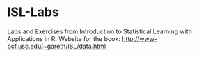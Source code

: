 # ISL-Labs
Labs and Exercises from Introduction to Statistical Learning with Applications in R.
Website for the book: http://www-bcf.usc.edu/~gareth/ISL/data.html
